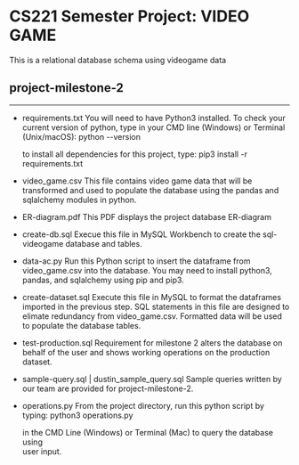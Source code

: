 # CS221 Semester Project: VIDEO GAME

This is a relational database schema using videogame data

## project-milestone-2

---

- requirements.txt
  You will need to have Python3 installed. To check your current version of python, type in your CMD line (Windows) or Terminal (Unix/macOS):
  python --version

  to install all dependencies for this project, type:
  pip3 install -r requirements.txt

- video_game.csv
  This file contains video game data that will be transformed and used to populate the database using the pandas and sqlalchemy modules in python.

- ER-diagram.pdf
  This PDF displays the project database ER-diagram

- create-db.sql
  Execue this file in MySQL Workbench to create the sql-videogame database and tables.

- data-ac.py
  Run this Python script to insert the dataframe from video_game.csv into the database. You may need to install python3, pandas, and sqlalchemy using pip and pip3.

- create-dataset.sql
  Execute this file in MySQL to format the dataframes imported in the previous step.
  SQL statements in this file are designed to elimate redundancy from video_game.csv.
  Formatted data will be used to populate the database tables.

- test-production.sql
  Requirement for milestone 2 alters the database on behalf of the user and shows working operations on the production dataset.

- sample-query.sql | dustin_sample_query.sql
  Sample queries written by our team are provided for project-milestone-2.

- operations.py
  From the project directory, run this python script by typing:
  python3 operations.py

  in the CMD Line (Windows) or Terminal (Mac) to query the database using  
  user input.
